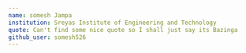 ```yaml
---
name: somesh Jampa
institution: Sreyas Institute of Engineering and Technology 
quote: Can't find some nice quote so I shall just say its Bazinga
github_user: somesh526
---
```


